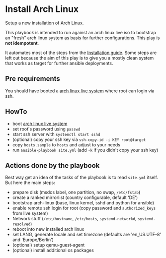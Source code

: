 # Install Arch Linux
Setup a new installation of Arch Linux.

This playbook is intended to run against an arch linux live iso
to bootstrap an "fresh" arch linux system as basis for further 
configurations. This play is **not idempotent**.

It automates most of the steps from the 
[Installation guide](https://wiki.archlinux.org/index.php/Installation_guide).
Some steps are left out because the aim of this play is to give you
a mostly clean system that works as target for further ansible deployments.


## Pre requirements
You should have booted a [arch linux live system](https://www.archlinux.org/download/)
where root can login via ssh.


## HowTo
- boot [arch linux live system](https://www.archlinux.org/download/)
- set root's password using `passwd`
- start ssh server with `systemctl start sshd`
- (optional) copy your ssh key via `ssh-copy-id -i KEY root@target`
- copy `hosts.sample` to `hosts` and adjust to your needs
- run `ansible-playbook site.yml` (add `-k` if you didn't copy your ssh key)


## Actions done by the playbook
Best way get an idea of the tasks of the playbook is to read `site.yml`
itself. But here the main steps:
 
- prepare disk (msdos label, one partition, no swap, `/etc/fstab`)
- create a ranked mirrorlist (country configurable, default 'DE')
- bootstrap arch-linux (base, linux kernel, sshd and python for ansible)
- enable remote ssh login for root (copy password and `authorized_keys` from live system)
- Network stuff (`/etc/hostname`, `/etc/hosts`, `systemd-networkd`, `systemd-resolved`)
- reboot into new installed arch linux
- set LANG, generate locale and set timezone (defaults are 'en_US.UTF-8' and 'Europe/Berlin')
- (optional) setup qemu-guest-agent
- (optional) install additional os packages
